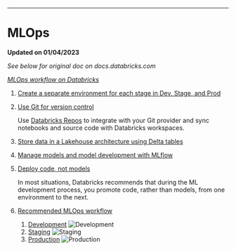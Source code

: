 ***
# MLOps

**Updated on 01/04/2023**

*See below for original doc on docs.databricks.com*

*[MLOps workflow on Databricks](https://docs.databricks.com/machine-learning/mlops/mlops-workflow.html#mlops-workflow-on-databricks)*

1. [Create a separate environment for each stage in Dev, Stage, and Prod](https://docs.databricks.com/machine-learning/mlops/mlops-workflow.html#create-a-separate-environment-for-each-stage)
2. [Use Git for version control](https://docs.databricks.com/machine-learning/mlops/mlops-workflow.html#access-control-and-versioning)
    
    Use [Databricks Repos](https://docs.databricks.com/repos/index.html) to integrate with your Git provider and sync notebooks and source code with Databricks workspaces.

3. [Store data in a Lakehouse architecture using Delta tables](https://docs.databricks.com/lakehouse/index.html)
4. [Manage models and model development with MLflow](https://docs.databricks.com/mlflow/index.html)
5. [Deploy code, not models](https://docs.databricks.com/machine-learning/mlops/deployment-patterns.html)

    In most situations, Databricks recommends that during the ML development process, you promote code, rather than models, from one environment to the next.

6. [Recommended MLOps workflow](https://docs.databricks.com/machine-learning/mlops/mlops-workflow.html#recommended-mlops-workflow)
    1. [Development](https://docs.databricks.com/machine-learning/mlops/mlops-workflow.html#development-stage-1)
    ![Development](https://docs.databricks.com/_images/mlops-dev-diagram.png)
    2. [Staging](https://docs.databricks.com/machine-learning/mlops/mlops-workflow.html#staging-stage-1)
    ![Staging](https://docs.databricks.com/_images/mlops-staging-diagram.png)
    3. [Production](https://docs.databricks.com/machine-learning/mlops/mlops-workflow.html#production-stage-1)
    ![Production](https://docs.databricks.com/_images/mlops-prod-diagram.png)